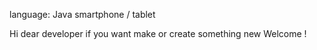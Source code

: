 language: Java smartphone / tablet

Hi dear developer if you want make or create  something new Welcome !
